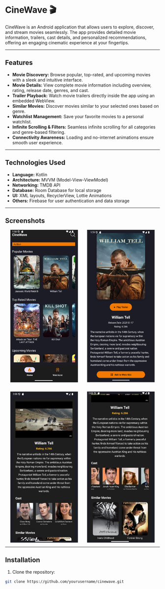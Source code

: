 # CineWave 🎬

CineWave is an Android application that allows users to explore, discover, and stream movies seamlessly. The app provides detailed movie information, trailers, cast details, and personalized recommendations, offering an engaging cinematic experience at your fingertips.

---

## Features

- **Movie Discovery:** Browse popular, top-rated, and upcoming movies with a sleek and intuitive interface.  
- **Movie Details:** View complete movie information including overview, rating, release date, genres, and cast.  
- **Trailer Playback:** Watch movie trailers directly inside the app using an embedded WebView.  
- **Similar Movies:** Discover movies similar to your selected ones based on genre.  
- **Watchlist Management:** Save your favorite movies to a personal watchlist.  
- **Infinite Scrolling & Filters:** Seamless infinite scrolling for all categories and genre-based filtering.  
- **Connectivity Awareness:** Loading and no-internet animations ensure smooth user experience.

---

## Technologies Used

- **Language:** Kotlin  
- **Architecture:** MVVM (Model-View-ViewModel)  
- **Networking:** TMDB API  
- **Database:** Room Database for local storage  
- **UI:** XML layouts, RecyclerView, Lottie Animations  
- **Others:** Firebase for user authentication and data storage  

---

## Screenshots

<div style="display: flex; flex-wrap: wrap; gap: 30px; justify-content: center;">

<!-- Home Screen -->
<img src="app/src/main/screenshots/Screenshot%20(108).png" alt="Home Screen" width="220"/>

<!-- Movie Details -->
<img src="app/src/main/screenshots/Screenshot%20(109).png" alt="Movie Details" width="220"/>

<!-- Cast Details -->
<img src="app/src/main/screenshots/Screenshot%20(110).png" alt="Cast Details" width="220"/>

<!-- Trailer Details -->
<img src="app/src/main/screenshots/Screenshot%20(111).png" alt="Trailer Details" width="220"/>


</div>

---

## Installation

1. Clone the repository:  
```bash
git clone https://github.com/yourusername/cinewave.git
